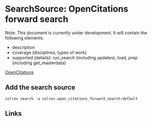 # SearchSource: OpenCitations forward search

Note: This document is currently under development. It will contain the following elements.

- description
- coverage (disciplines, types of work)
- supported (details): run_search (including updates), load,  prep (including get_masterdata)

[OpenCitations](https://opencitations.net/)

## Add the search source

```
colrev search -a colrev.open_citations_forward_search:default
```

## Links
